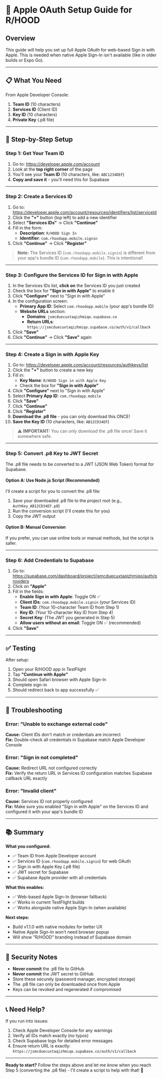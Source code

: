 # 🍎 Apple OAuth Setup Guide for R/HOOD

## Overview

This guide will help you set up full Apple OAuth for web-based Sign in with Apple. This is needed when native Apple Sign-In isn't available (like in older builds or Expo Go).

---

## 📋 What You Need

From Apple Developer Console:
1. **Team ID** (10 characters)
2. **Services ID** (Client ID)
3. **Key ID** (10 characters)
4. **Private Key** (.p8 file)

---

## 🔧 Step-by-Step Setup

### Step 1: Get Your Team ID

1. Go to: https://developer.apple.com/account
2. Look at the **top right corner** of the page
3. You'll see your **Team ID** (10 characters, like: `ABC1234DEF`)
4. **Copy and save it** - you'll need this for Supabase

---

### Step 2: Create a Services ID

1. Go to: https://developer.apple.com/account/resources/identifiers/list/serviceId
2. Click the **"+"** button (top left) to add a new identifier
3. Select **"Services IDs"** → Click **"Continue"**
4. Fill in the form:
   - **Description**: `R/HOOD Sign In`
   - **Identifier**: `com.rhoodapp.mobile.signin`
5. Click **"Continue"** → Click **"Register"**

> **Note:** The Services ID (`com.rhoodapp.mobile.signin`) is different from your app's bundle ID (`com.rhoodapp.mobile`). This is intentional!

---

### Step 3: Configure the Services ID for Sign in with Apple

1. In the Services IDs list, **click on** the Services ID you just created
2. Check the box for **"Sign in with Apple"** to enable it
3. Click **"Configure"** next to "Sign in with Apple"
4. In the configuration screen:
   - **Primary App ID**: Select `com.rhoodapp.mobile` (your app's bundle ID)
   - **Website URLs** section:
     - **Domains**: `jsmcduecuxtaqizhmiqo.supabase.co`
     - **Return URLs**: `https://jsmcduecuxtaqizhmiqo.supabase.co/auth/v1/callback`
5. Click **"Save"**
6. Click **"Continue"** → Click **"Save"** again

---

### Step 4: Create a Sign in with Apple Key

1. Go to: https://developer.apple.com/account/resources/authkeys/list
2. Click the **"+"** button to create a new key
3. Fill in:
   - **Key Name**: `R/HOOD Sign in with Apple Key`
   - Check the box for **"Sign in with Apple"**
4. Click **"Configure"** next to "Sign in with Apple"
5. Select **Primary App ID**: `com.rhoodapp.mobile`
6. Click **"Save"**
7. Click **"Continue"**
8. Click **"Register"**
9. **Download the .p8 file** - you can only download this ONCE!
10. **Save the Key ID** (10 characters, like: `AB12CD34EF`)

> ⚠️ **IMPORTANT:** You can only download the .p8 file once! Save it somewhere safe.

---

### Step 5: Convert .p8 Key to JWT Secret

The .p8 file needs to be converted to a JWT (JSON Web Token) format for Supabase.

#### Option A: Use Node.js Script (Recommended)

I'll create a script for you to convert the .p8 file:

1. Save your downloaded .p8 file to the project root (e.g., `AuthKey_AB12CD34EF.p8`)
2. Run the conversion script (I'll create this for you)
3. Copy the JWT output

#### Option B: Manual Conversion

If you prefer, you can use online tools or manual methods, but the script is safer.

---

### Step 6: Add Credentials to Supabase

1. Go to: https://supabase.com/dashboard/project/jsmcduecuxtaqizhmiqo/auth/providers
2. Click on **"Apple"**
3. Fill in the fields:
   - **Enable Sign in with Apple**: Toggle ON ✅
   - **Client IDs**: `com.rhoodapp.mobile.signin` (your Services ID)
   - **Team ID**: (Your 10-character Team ID from Step 1)
   - **Key ID**: (Your 10-character Key ID from Step 4)
   - **Secret Key**: (The JWT you generated in Step 5)
   - **Allow users without an email**: Toggle ON ✅ (recommended)
4. Click **"Save"**

---

## ✅ Testing

After setup:

1. Open your R/HOOD app in TestFlight
2. Tap **"Continue with Apple"**
3. Should open Safari browser with Apple Sign-In
4. Complete sign-in
5. Should redirect back to app successfully ✅

---

## 🐛 Troubleshooting

### Error: "Unable to exchange external code"
**Cause:** Client IDs don't match or credentials are incorrect  
**Fix:** Double-check all credentials in Supabase match Apple Developer Console

### Error: "Sign in not completed"
**Cause:** Redirect URL not configured correctly  
**Fix:** Verify the return URL in Services ID configuration matches Supabase callback URL exactly

### Error: "Invalid client"
**Cause:** Services ID not properly configured  
**Fix:** Make sure you enabled "Sign in with Apple" on the Services ID and configured it with your app's bundle ID

---

## 📚 Summary

**What you configured:**
- ✅ Team ID from Apple Developer account
- ✅ Services ID (`com.rhoodapp.mobile.signin`) for web OAuth
- ✅ Sign in with Apple Key (.p8 file)
- ✅ JWT secret for Supabase
- ✅ Supabase Apple provider with all credentials

**What this enables:**
- ✅ Web-based Apple Sign-In (browser fallback)
- ✅ Works in current TestFlight builds
- ✅ Works alongside native Apple Sign-In (when available)

**Next steps:**
- Build v1.1.0 with native modules for better UX
- Native Apple Sign-In won't need browser popup
- Will show "R/HOOD" branding instead of Supabase domain

---

## 🔐 Security Notes

- **Never commit** the .p8 file to GitHub
- **Never commit** the JWT secret to GitHub
- Store these securely (password manager, encrypted storage)
- The .p8 file can only be downloaded once from Apple
- Keys can be revoked and regenerated if compromised

---

## 📞 Need Help?

If you run into issues:
1. Check Apple Developer Console for any warnings
2. Verify all IDs match exactly (no typos)
3. Check Supabase logs for detailed error messages
4. Ensure return URL is exactly: `https://jsmcduecuxtaqizhmiqo.supabase.co/auth/v1/callback`

---

**Ready to start?** Follow the steps above and let me know when you reach Step 5 (converting the .p8 file) - I'll create a script to help with that! 🚀

